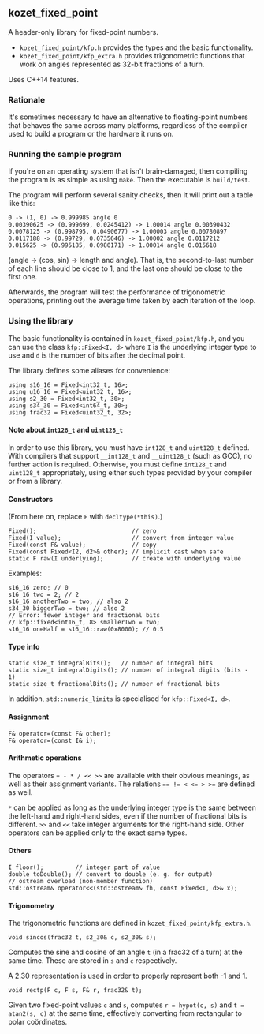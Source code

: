 ## kozet_fixed_point

A header-only library for fixed-point numbers.

* `kozet_fixed_point/kfp.h` provides the types and the basic functionality.
* `kozet_fixed_point/kfp_extra.h` provides trigonometric functions that work
  on angles represented as 32-bit fractions of a turn.

Uses C++14 features.

### Rationale

It's sometimes necessary to have an alternative to floating-point numbers
that behaves the same across many platforms, regardless of the compiler used
to build a program or the hardware it runs on.

### Running the sample program

If you're on an operating system that isn't brain-damaged, then compiling the
program is as simple as using `make`. Then the executable is `build/test`.

The program will perform several sanity checks, then it will print out a
table like this:

    0 -> (1, 0) -> 0.999985 angle 0
    0.00390625 -> (0.999699, 0.0245412) -> 1.00014 angle 0.00390432
    0.0078125 -> (0.998795, 0.0490677) -> 1.00003 angle 0.00780897
    0.0117188 -> (0.99729, 0.0735646) -> 1.00002 angle 0.0117212
    0.015625 -> (0.995185, 0.0980171) -> 1.00014 angle 0.015618

(angle → (cos, sin) → length and angle). That is, the second-to-last number
of each line should be close to 1, and the last one should be close to the
first one.

Afterwards, the program will test the performance of trigonometric
operations, printing out the average time taken by each iteration of the
loop.

### Using the library

The basic functionality is contained in `kozet_fixed_point/kfp.h`, and you
can use the class `kfp::Fixed<I, d>` where `I` is the underlying integer
type to use and `d` is the number of bits after the decimal point.

The library defines some aliases for convenience:

    using s16_16 = Fixed<int32_t, 16>;
    using u16_16 = Fixed<uint32_t, 16>;
    using s2_30 = Fixed<int32_t, 30>;
    using s34_30 = Fixed<int64_t, 30>;
    using frac32 = Fixed<uint32_t, 32>;

#### Note about `int128_t` and `uint128_t`

In order to use this library, you must have `int128_t` and `uint128_t`
defined. With compilers that support `__int128_t` and `__uint128_t` (such as
GCC), no further action is required. Otherwise, you must define `int128_t`
and `uint128_t` appropriately, using either such types provided by your
compiler or from a library.

#### Constructors

(From here on, replace `F` with `decltype(*this)`.)

    Fixed();                           // zero
    Fixed(I value);                    // convert from integer value
    Fixed(const F& value);             // copy
    Fixed(const Fixed<I2, d2>& other); // implicit cast when safe
    static F raw(I underlying);        // create with underlying value

Examples:

    s16_16 zero; // 0
    s16_16 two = 2; // 2
    s16_16 anotherTwo = two; // also 2
    s34_30 biggerTwo = two; // also 2
    // Error: fewer integer and fractional bits
    // kfp::fixed<int16_t, 8> smallerTwo = two;
    s16_16 oneHalf = s16_16::raw(0x8000); // 0.5

#### Type info

    static size_t integralBits();   // number of integral bits
    static size_t integralDigits(); // number of integral digits (bits - 1)
    static size_t fractionalBits(); // number of fractional bits

In addition, `std::numeric_limits` is specialised for `kfp::Fixed<I, d>`.

#### Assignment

    F& operator=(const F& other);
    F& operator=(const I& i);

#### Arithmetic operations

The operators `+ - * / << >>` are available with their obvious meanings,
as well as their assignment variants. The relations `== != < <= > >=` are
defined as well.

`*` can be applied as long as the underlying integer type is the same between
the left-hand and right-hand sides, even if the number of fractional bits
is different. `>>` and `<<` take integer arguments for the right-hand side.
Other operators can be applied only to the exact same types.

#### Others

    I floor();         // integer part of value
    double toDouble(); // convert to double (e. g. for output)
    // ostream overload (non-member function)
    std::ostream& operator<<(std::ostream& fh, const Fixed<I, d>& x);

#### Trigonometry

The trigonometric functions are defined in `kozet_fixed_point/kfp_extra.h`.

    void sincos(frac32 t, s2_30& c, s2_30& s);

Computes the sine and cosine of an angle `t` (in a frac32 of a turn) at the
same time. These are stored in `s` and `c` respectively.

A 2.30 representation is used in order to properly represent both -1 and 1.

    void rectp(F c, F s, F& r, frac32& t);

Given two fixed-point values `c` and `s`, computes `r = hypot(c, s)` and
`t = atan2(s, c)` at the same time, effectively converting from rectangular
to polar coördinates.
